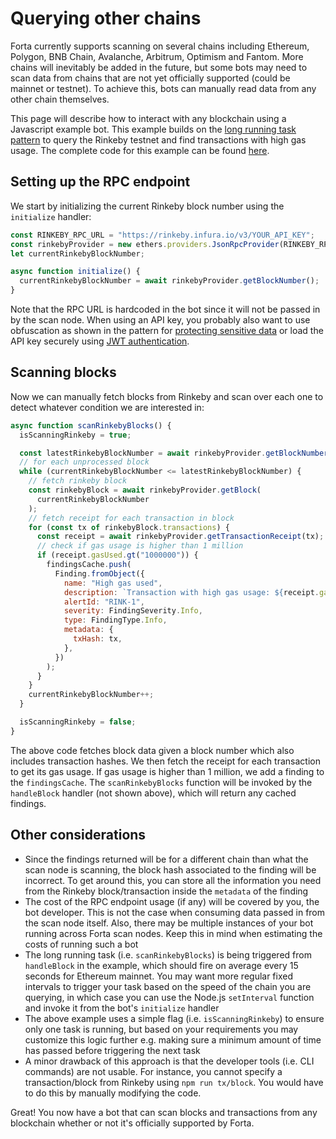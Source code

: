 # Querying other chains

Forta currently supports scanning on several chains including Ethereum, Polygon, BNB Chain, Avalanche, Arbitrum, Optimism and Fantom. More chains will inevitably be added in the future, but some bots may need to scan data from chains that are not yet officially supported (could be mainnet or testnet). To achieve this, bots can manually read data from any other chain themselves.

This page will describe how to interact with any blockchain using a Javascript example bot. This example builds on the [long running task pattern](long-running-tasks.md) to query the Rinkeby testnet and find transactions with high gas usage. The complete code for this example can be found [here](https://github.com/forta-network/forta-bot-examples/tree/master/querying-other-chains-js).

## Setting up the RPC endpoint

We start by initializing the current Rinkeby block number using the `initialize` handler:

```javascript
const RINKEBY_RPC_URL = "https://rinkeby.infura.io/v3/YOUR_API_KEY";
const rinkebyProvider = new ethers.providers.JsonRpcProvider(RINKEBY_RPC_URL);
let currentRinkebyBlockNumber;

async function initialize() {
  currentRinkebyBlockNumber = await rinkebyProvider.getBlockNumber();
}
```

Note that the RPC URL is hardcoded in the bot since it will not be passed in by the scan node. When using an API key, you probably also want to use obfuscation as shown in the pattern for [protecting sensitive data](sensitive-data.md) or load the API key securely using [JWT authentication](jwt-auth.md).

## Scanning blocks

Now we can manually fetch blocks from Rinkeby and scan over each one to detect whatever condition we are interested in:

```javascript
async function scanRinkebyBlocks() {
  isScanningRinkeby = true;

  const latestRinkebyBlockNumber = await rinkebyProvider.getBlockNumber();
  // for each unprocessed block
  while (currentRinkebyBlockNumber <= latestRinkebyBlockNumber) {
    // fetch rinkeby block
    const rinkebyBlock = await rinkebyProvider.getBlock(
      currentRinkebyBlockNumber
    );
    // fetch receipt for each transaction in block
    for (const tx of rinkebyBlock.transactions) {
      const receipt = await rinkebyProvider.getTransactionReceipt(tx);
      // check if gas usage is higher than 1 million
      if (receipt.gasUsed.gt("1000000")) {
        findingsCache.push(
          Finding.fromObject({
            name: "High gas used",
            description: `Transaction with high gas usage: ${receipt.gasUsed.toString()}`,
            alertId: "RINK-1",
            severity: FindingSeverity.Info,
            type: FindingType.Info,
            metadata: {
              txHash: tx,
            },
          })
        );
      }
    }
    currentRinkebyBlockNumber++;
  }

  isScanningRinkeby = false;
}
```

The above code fetches block data given a block number which also includes transaction hashes. We then fetch the receipt for each transaction to get its gas usage. If gas usage is higher than 1 million, we add a finding to the `findingsCache`. The `scanRinkebyBlocks` function will be invoked by the `handleBlock` handler (not shown above), which will return any cached findings.

## Other considerations

- Since the findings returned will be for a different chain than what the scan node is scanning, the block hash associated to the finding will be incorrect. To get around this, you can store all the information you need from the Rinkeby block/transaction inside the `metadata` of the finding
- The cost of the RPC endpoint usage (if any) will be covered by you, the bot developer. This is not the case when consuming data passed in from the scan node itself. Also, there may be multiple instances of your bot running across Forta scan nodes. Keep this in mind when estimating the costs of running such a bot
- The long running task (i.e. `scanRinkebyBlocks`) is being triggered from `handleBlock` in the example, which should fire on average every 15 seconds for Ethereum mainnet. You may want more regular fixed intervals to trigger your task based on the speed of the chain you are querying, in which case you can use the Node.js `setInterval` function and invoke it from the bot's `initialize` handler
- The above example uses a simple flag (i.e. `isScanningRinkeby`) to ensure only one task is running, but based on your requirements you may customize this logic further e.g. making sure a minimum amount of time has passed before triggering the next task
- A minor drawback of this approach is that the developer tools (i.e. CLI commands) are not usable. For instance, you cannot specify a transaction/block from Rinkeby using `npm run tx/block`. You would have to do this by manually modifying the code.

Great! You now have a bot that can scan blocks and transactions from any blockchain whether or not it's officially supported by Forta.
